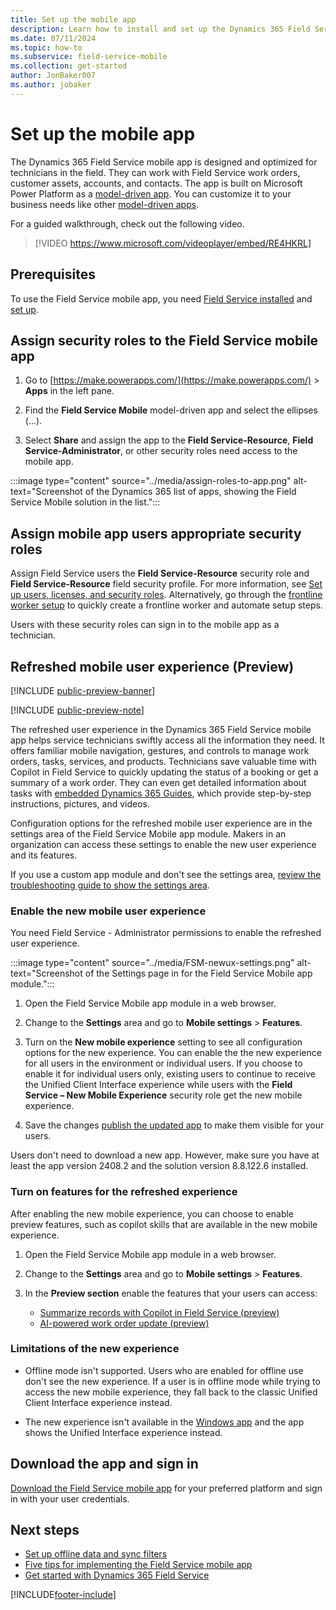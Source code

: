 ```yaml
---
title: Set up the mobile app
description: Learn how to install and set up the Dynamics 365 Field Service mobile app.
ms.date: 07/11/2024
ms.topic: how-to
ms.subservice: field-service-mobile
ms.collection: get-started
author: JonBaker007
ms.author: jobaker
---
```


# Set up the mobile app

The Dynamics 365 Field Service mobile app is designed and optimized for technicians in the field. They can work with Field Service work orders, customer assets, accounts, and contacts. The app is built on Microsoft Power Platform as a [model-driven app](/powerapps/maker/model-driven-apps/model-driven-app-overview). You can customize it to your business needs like other [model-driven apps](/power-apps/maker/model-driven-apps/).

For a guided walkthrough, check out the following video.

> [!VIDEO https://www.microsoft.com/videoplayer/embed/RE4HKRL]

## Prerequisites

To use the Field Service mobile app, you need [Field Service installed](../install-field-service.md) and [set up](../field-service-get-started.md).

## Assign security roles to the Field Service mobile app

1. Go to [https://make.powerapps.com/](https://make.powerapps.com/) > **Apps** in the left pane.

1. Find the **Field Service Mobile** model-driven app and select the ellipses (&hellip;).

1. Select **Share** and assign the app to the **Field Service-Resource**, **Field Service-Administrator**, or other security roles need access to the mobile app.

:::image type="content" source="../media/assign-roles-to-app.png" alt-text="Screenshot of the Dynamics 365 list of apps, showing the Field Service Mobile solution in the list.":::

## Assign mobile app users appropriate security roles

Assign Field Service users the **Field Service-Resource** security role and **Field Service-Resource** field security profile. For more information, see [Set up users, licenses, and security roles](../users-licenses-permissions.md). Alternatively, go through the [frontline worker setup](../frontline-worker-set-up.md) to quickly create a frontline worker and automate setup steps.

Users with these security roles can sign in to the mobile app as a technician.

## Refreshed mobile user experience (Preview)

[!INCLUDE [public-preview-banner](../../includes/public-preview-banner.md)]

[!INCLUDE [public-preview-note](../../includes/public-preview-note.md)]

The refreshed user experience in the Dynamics 365 Field Service mobile app helps service technicians swiftly access all the information they need. It offers familiar mobile navigation, gestures, and controls to manage work orders, tasks, services, and products. Technicians save valuable time with Copilot in Field Service to quickly updating the status of a booking or get a summary of a work order. They can even get detailed information about tasks with [embedded Dynamics 365 Guides](/dynamics365/mixed-reality/guides/admin-connect-field-service-mobile), which provide step-by-step instructions, pictures, and videos.

Configuration options for the refreshed mobile user experience are in the settings area of the Field Service Mobile app module. Makers in an organization can access these settings to enable the new user experience and its features.

If you use a custom app module and don't see the settings area, [review the troubleshooting guide to show the settings area](/dynamics365/field-service/troubleshooting-mobile-newux#settings-area-is-missing-in-the-field-service-mobile-app-module-navigation).

### Enable the new mobile user experience

You need Field Service - Administrator permissions to enable the refreshed user experience.

:::image type="content" source="../media/FSM-newux-settings.png" alt-text="Screenshot of the Settings page in for the Field Service Mobile app module.":::

1. Open the Field Service Mobile app module in a web browser.

1. Change to the **Settings** area and go to **Mobile settings** > **Features**.

1. Turn on the **New mobile experience** setting to see all configuration options for the new experience. You can enable the the new experience for all users in the environment or individual users. If you choose to enable it for individual users only, existing users to continue to receive the Unified Client Interface experience while users with the **Field Service – New Mobile Experience** security role get the new mobile experience.

1. Save the changes [publish the updated app](/power-apps/maker/model-driven-apps/validate-app#publish-an-app-using-the-app-designer) to make them visible for your users.

Users don't need to download a new app. However, make sure you have at least the app version 2408.2 and the solution version 8.8.122.6 installed.

### Turn on features for the refreshed experience

After enabling the new mobile experience, you can choose to enable preview features, such as copilot skills that are available in the new mobile experience.

1. Open the Field Service Mobile app module in a web browser.

1. Change to the **Settings** area and go to **Mobile settings** > **Features**.

1. In the **Preview section** enable the features that your users can access:

   - [Summarize records with Copilot in Field Service (preview)](../work-order-recap.md)
   - [AI-powered work order update (preview)](../work-order-update.md)

### Limitations of the new experience

- Offline mode isn't supported. Users who are enabled for offline use don't see the new experience. If a user is in offline mode while trying to access the new mobile experience, they fall back to the classic Unified Client Interface experience instead.

- The new experience isn't available in the [Windows app](download-mobile-app.md#windows) and the app shows the Unified Interface experience instead.

## Download the app and sign in

[Download the Field Service mobile app](download-mobile-app.md) for your preferred platform and sign in with your user credentials.

## Next steps

- [Set up offline data and sync filters](work-offline.md)
- [Five tips for implementing the Field Service mobile app](https://cloudblogs.microsoft.com/dynamics365/it/2021/04/21/5-tips-for-implementing-the-field-service-dynamics-365-mobile-app/)
- [Get started with Dynamics 365 Field Service](../field-service-get-started.md)

[!INCLUDE[footer-include](../../includes/footer-banner.md)]
